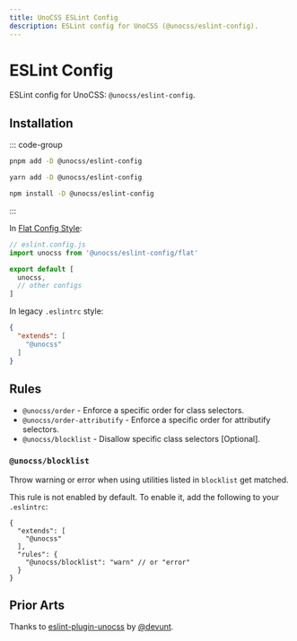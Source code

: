```yaml
---
title: UnoCSS ESLint Config
description: ESLint config for UnoCSS (@unocss/eslint-config).
---
```


# ESLint Config

ESLint config for UnoCSS: `@unocss/eslint-config`.

## Installation

::: code-group
  ```bash [pnpm]
  pnpm add -D @unocss/eslint-config
  ```
  ```bash [yarn]
  yarn add -D @unocss/eslint-config
  ```
  ```bash [npm]
  npm install -D @unocss/eslint-config
  ```
:::

In [Flat Config Style](https://eslint.org/docs/latest/use/configure/configuration-files-new):

```js
// eslint.config.js
import unocss from '@unocss/eslint-config/flat'

export default [
  unocss,
  // other configs
]
```

In legacy `.eslintrc` style:

```json
{
  "extends": [
    "@unocss"
  ]
}
```

## Rules

- `@unocss/order` - Enforce a specific order for class selectors.
- `@unocss/order-attributify` - Enforce a specific order for attributify selectors.
- `@unocss/blocklist` - Disallow specific class selectors [Optional].

### `@unocss/blocklist`

Throw warning or error when using utilities listed in `blocklist` get matched.

This rule is not enabled by default. To enable it, add the following to your `.eslintrc`:

```jsonc
{
  "extends": [
    "@unocss"
  ],
  "rules": {
    "@unocss/blocklist": "warn" // or "error"
  }
}
```

## Prior Arts

Thanks to [eslint-plugin-unocss](https://github.com/devunt/eslint-plugin-unocss) by [@devunt](https://github.com/devunt).

